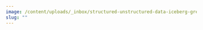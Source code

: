 ```yaml
---
image: /content/uploads/_inbox/structured-unstructured-data-iceberg-green-chavapong-prateep-na-thalang-istock-getty-images-1353745656.png
slug: ""
---
```

